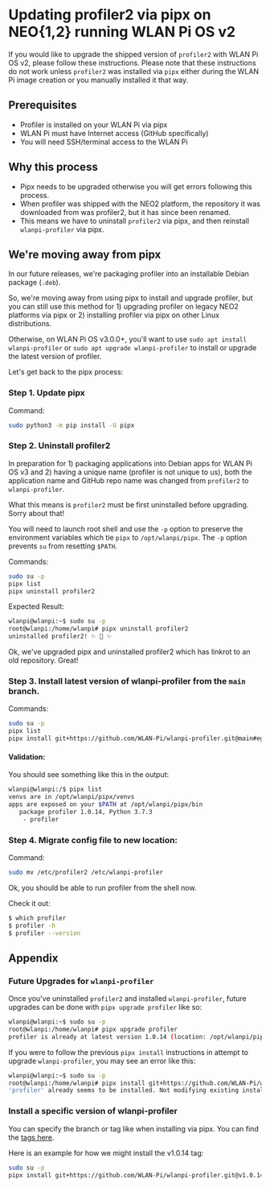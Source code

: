# Updating profiler2 via pipx on NEO{1,2} running WLAN Pi OS v2

If you would like to upgrade the shipped version of `profiler2` with WLAN Pi OS v2, please follow these instructions. Please note that these instructions do not work unless `profiler2` was installed via `pipx` either during the WLAN Pi image creation or you manually installed it that way.

## Prerequisites

* Profiler is installed on your WLAN Pi via pipx
* WLAN Pi must have Internet access (GitHub specifically)
* You will need SSH/terminal access to the WLAN Pi

## Why this process

* Pipx needs to be upgraded otherwise you will get errors following this process.
* When profiler was shipped with the NEO2 platform, the repository it was downloaded from was profiler2, but it has since been renamed.
* This means we have to uninstall `profiler2` via pipx, and then reinstall `wlanpi-profiler` via pipx.

## We're moving away from pipx

In our future releases, we're packaging profiler into an installable Debian package (`.deb`).   

So, we're moving away from using pipx to install and upgrade profiler, but you can still use this method for 1) upgrading profiler on legacy NEO2 platforms via pipx or 2) installing profiler via pipx on other Linux distributions.

Otherwise, on WLAN Pi OS v3.0.0+, you'll want to use `sudo apt install wlanpi-profiler` or `sudo apt upgrade wlanpi-profiler` to install or upgrade the latest version of profiler.

Let's get back to the pipx process:

### Step 1. Update pipx

Command:

```bash
sudo python3 -m pip install -U pipx
```

### Step 2. Uninstall profiler2

In preparation for 1) packaging applications into Debian apps for WLAN Pi OS v3 and 2) having a unique name (profiler is not unique to us), both the application name and GitHub repo name was changed from `profiler2` to `wlanpi-profiler`. 

What this means is `profiler2` must be first uninstalled before upgrading. Sorry about that!

You will need to launch root shell and use the `-p` option to preserve the environment variables which tie `pipx` to `/opt/wlanpi/pipx`. The `-p` option prevents `su` from resetting `$PATH`.

Commands:

```bash
sudo su -p
pipx list
pipx uninstall profiler2
```

Expected Result:

```bash
wlanpi@wlanpi:~$ sudo su -p
root@wlanpi:/home/wlanpi# pipx uninstall profiler2
uninstalled profiler2! ✨ 🌟 ✨
```

Ok, we've upgraded pipx and uninstalled profiler2 which has linkrot to an old repository. Great!

### Step 3. Install latest version of wlanpi-profiler from the `main` branch.

Commands:

```bash
sudo su -p
pipx list
pipx install git+https://github.com/WLAN-Pi/wlanpi-profiler.git@main#egg=profiler
```

#### Validation:

You should see something like this in the output:

```bash
wlanpi@wlanpi:/$ pipx list
venvs are in /opt/wlanpi/pipx/venvs
apps are exposed on your $PATH at /opt/wlanpi/pipx/bin
   package profiler 1.0.14, Python 3.7.3
    - profiler
```

### Step 4. Migrate config file to new location:

Command:

```bash
sudo mv /etc/profiler2 /etc/wlanpi-profiler
```

Ok, you should be able to run profiler from the shell now.

Check it out:

```bash
$ which profiler
$ profiler -h
$ profiler --version
```

## Appendix

### Future Upgrades for `wlanpi-profiler`

Once you've uninstalled `profiler2` and installed `wlanpi-profiler`, future upgrades can be done with `pipx upgrade profiler` like so: 

```bash
wlanpi@wlanpi:~$ sudo su -p
root@wlanpi:/home/wlanpi# pipx upgrade profiler
profiler is already at latest version 1.0.14 (location: /opt/wlanpi/pipx/venvs/profiler)
```

If you were to follow the previous `pipx install` instructions in attempt to upgrade `wlanpi-profiler`, you may see an error like this:

```bash
wlanpi@wlanpi:~$ sudo su -p
root@wlanpi:/home/wlanpi# pipx install git+https://github.com/WLAN-Pi/wlanpi-profiler.git@main#egg=profiler
'profiler' already seems to be installed. Not modifying existing installation in '/opt/wlanpi/pipx/venvs/profiler'. Pass '--force' to force installation.
```

### Install a specific version of wlanpi-profiler

You can specify the branch or tag like when installing via pipx. You can find the [tags here](https://github.com/WLAN-Pi/wlanpi-profiler/tags).

Here is an example for how we might install the v1.0.14 tag:

```bash
sudo su -p
pipx install git+https://github.com/WLAN-Pi/wlanpi-profiler.git@v1.0.14#egg=profiler
```
